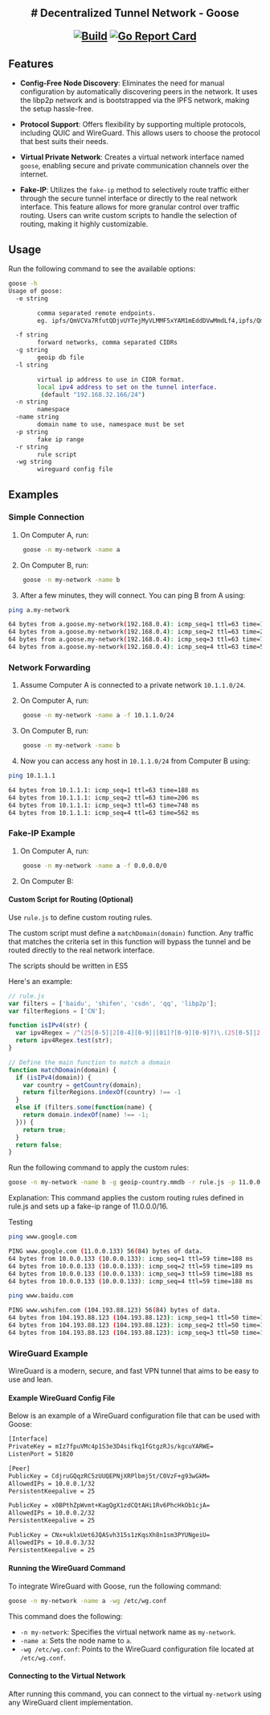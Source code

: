 
<h2 align="center">
# Decentralized Tunnel Network - Goose


[![Build](https://github.com/nickjfree/goose/actions/workflows/build.yml/badge.svg)](https://github.com/nickjfree/goose/actions/workflows/build.yml/badge.svg)
[![Go Report Card](https://goreportcard.com/badge/github.com/nickjfree/goose)](https://goreportcard.com/report/github.com/nickjfree/goose)

</h2>



## Features

- **Config-Free Node Discovery**: Eliminates the need for manual configuration by automatically discovering peers in the network. It uses the libp2p network and is bootstrapped via the IPFS network, making the setup hassle-free.

- **Protocol Support**: Offers flexibility by supporting multiple protocols, including QUIC and WireGuard. This allows users to choose the protocol that best suits their needs.

- **Virtual Private Network**: Creates a virtual network interface named `goose`, enabling secure and private communication channels over the internet.

- **Fake-IP**:  Utilizes the `fake-ip` method to selectively route traffic either through the secure tunnel interface or directly to the real network interface. This feature allows for more granular control over traffic routing. Users can write custom scripts to handle the selection of routing, making it highly customizable.


## Usage

Run the following command to see the available options:

```bash
goose -h
Usage of goose:
  -e string

        comma separated remote endpoints.
        eg. ipfs/QmVCVa7RfutQDjvUYTejMyVLMMF5xYAM1mEddDVwMmdLf4,ipfs/QmYXWTQ1jTZ3ZEXssCyBHMh4H4HqLPez5dhpqkZbSJjh7r

  -f string
        forward networks, comma separated CIDRs
  -g string
        geoip db file
  -l string

        virtual ip address to use in CIDR format.
        local ipv4 address to set on the tunnel interface.
         (default "192.168.32.166/24")
  -n string
        namespace
  -name string
        domain name to use, namespace must be set
  -p string
        fake ip range
  -r string
        rule script
  -wg string
        wireguard config file
```


## Examples

### Simple Connection

1. On Computer A, run:

```bash
    goose -n my-network -name a
```

2. On Computer B, run:

```bash
    goose -n my-network -name b
```

3. After a few minutes, they will connect. You can ping B from A using:

```bash
ping a.my-network

64 bytes from a.goose.my-network(192.168.0.4): icmp_seq=1 ttl=63 time=188 ms
64 bytes from a.goose.my-network(192.168.0.4): icmp_seq=2 ttl=63 time=206 ms
64 bytes from a.goose.my-network(192.168.0.4): icmp_seq=3 ttl=63 time=748 ms
64 bytes from a.goose.my-network(192.168.0.4): icmp_seq=4 ttl=63 time=562 ms
```

### Network Forwarding

1. Assume Computer A is connected to a private network `10.1.1.0/24`.

2. On Computer A, run:

```bash
    goose -n my-network -name a -f 10.1.1.0/24
```

3. On Computer B, run:

```bash
    goose -n my-network -name b
```

4. Now you can access any host in `10.1.1.0/24` from Computer B using:

```bash
ping 10.1.1.1

64 bytes from 10.1.1.1: icmp_seq=1 ttl=63 time=188 ms
64 bytes from 10.1.1.1: icmp_seq=2 ttl=63 time=206 ms
64 bytes from 10.1.1.1: icmp_seq=3 ttl=63 time=748 ms
64 bytes from 10.1.1.1: icmp_seq=4 ttl=63 time=562 ms
```

### Fake-IP Example

1. On Computer A, run:

```bash
    goose -n my-network -name a -f 0.0.0.0/0
```

2. On Computer B:

####  Custom Script for Routing (Optional)

Use `rule.js` to define custom routing rules.

The custom script must define a `matchDomain(domain)` function. Any traffic that matches the criteria set in this function will bypass the tunnel and be routed directly to the real network interface.

The scripts should be written in ES5

Here's an example:

```javascript
// rule.js
var filters = ['baidu', 'shifen', 'csdn', 'qq', 'libp2p'];
var filterRegions = ['CN'];

function isIPv4(str) {
  var ipv4Regex = /^(25[0-5]|2[0-4][0-9]|[01]?[0-9][0-9]?)\.(25[0-5]|2[0-4][0-9]|[01]?[0-9][0-9]?)\.(25[0-5]|2[0-4][0-9]|[01]?[0-9][0-9]?)\.(25[0-5]|2[0-4][0-9]|[01]?[0-9][0-9]?)$/;
  return ipv4Regex.test(str);
}

// Define the main function to match a domain
function matchDomain(domain) {
  if (isIPv4(domain)) {
    var country = getCountry(domain); 
    return filterRegions.indexOf(country) !== -1
  }
  else if (filters.some(function(name) {
    return domain.indexOf(name) !== -1;
  })) {
    return true;
  }
  return false;
}
```
Run the following command to apply the custom rules:

```bash
goose -n my-network -name b -g geoip-country.mmdb -r rule.js -p 11.0.0.0/16
```

Explanation: This command applies the custom routing rules defined in rule.js and sets up a fake-ip range of 11.0.0.0/16.


Testing

```bash
ping www.google.com

PING www.google.com (11.0.0.133) 56(84) bytes of data.
64 bytes from 10.0.0.133 (10.0.0.133): icmp_seq=1 ttl=59 time=188 ms
64 bytes from 10.0.0.133 (10.0.0.133): icmp_seq=2 ttl=59 time=189 ms
64 bytes from 10.0.0.133 (10.0.0.133): icmp_seq=3 ttl=59 time=188 ms
64 bytes from 10.0.0.133 (10.0.0.133): icmp_seq=4 ttl=59 time=188 ms

ping www.baidu.com

PING www.wshifen.com (104.193.88.123) 56(84) bytes of data.
64 bytes from 104.193.88.123 (104.193.88.123): icmp_seq=1 ttl=50 time=150 ms
64 bytes from 104.193.88.123 (104.193.88.123): icmp_seq=2 ttl=50 time=149 ms
64 bytes from 104.193.88.123 (104.193.88.123): icmp_seq=3 ttl=50 time=149 ms
```

### WireGuard Example

WireGuard is a modern, secure, and fast VPN tunnel that aims to be easy to use and lean.

#### Example WireGuard Config File

Below is an example of a WireGuard configuration file that can be used with Goose:

```bash
[Interface]
PrivateKey = mIz7fpuVMc4p1S3e3D4sifkq1fGtgzRJs/kgcuYARWE=
ListenPort = 51820

[Peer]  
PublicKey = CdjruGQqzRC5zUUQEPNjXRPlbmj5t/C0VzF+g93wGkM=
AllowedIPs = 10.0.0.1/32
PersistentKeepalive = 25

PublicKey = x0BPthZpWvmt+KagQgX1zdCQtAHi1Rv6PhcHkOb1cjA=
AllowedIPs = 10.0.0.2/32
PersistentKeepalive = 25

PublicKey = CNx+uklxUet6JQASvh315s1zKqsXh8n1sm3PYUNgeiU=
AllowedIPs = 10.0.0.3/32
PersistentKeepalive = 25
```

#### Running the WireGuard Command

To integrate WireGuard with Goose, run the following command:

```bash
goose -n my-network -name a -wg /etc/wg.conf
```

This command does the following:

- `-n my-network`: Specifies the virtual network name as `my-network`.
- `-name a`: Sets the node name to `a`.
- `-wg /etc/wg.conf`: Points to the WireGuard configuration file located at `/etc/wg.conf`.

#### Connecting to the Virtual Network

After running this command, you can connect to the virtual `my-network` using any WireGuard client implementation.
